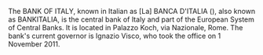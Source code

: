 The BANK OF ITALY, known in Italian as [La] BANCA D'ITALIA (), also known as BANKITALIA, is the central bank of Italy and part of the European System of Central Banks. It is located in Palazzo Koch, via Nazionale, Rome. The bank's current governor is Ignazio Visco, who took the office on 1 November 2011.
